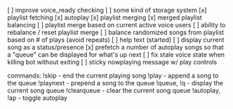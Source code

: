 [ ] improve voice_ready checking
[ ] some kind of storage system
[x] playlist fetching
[x] autoplay
[x] playlist merging
[x] merged playlist balancing
[ ] playlist merge based on current active voice users
[ ] ability to rebalance / reset playlist merge
[ ] balance randomized songs from playlist based on # of plays (avoid repeats)
[ ] help text (started)
[ ] display current song as a status/presence
[x] prefetch a number of autoplay songs so that a "queue" can be displayed for what's up next
[ ] fix stale voice state when killing bot without exiting
[ ] sticky nowplaying message w/ play controls

commands:
 !skip - end the current playing song
 !play - append a song to the queue
 !playnext - prepend a song to the queue
 !queue, !q - display the current song queue
 !clearqueue - clear the current song queue
 !autoplay, !ap - toggle autoplay
